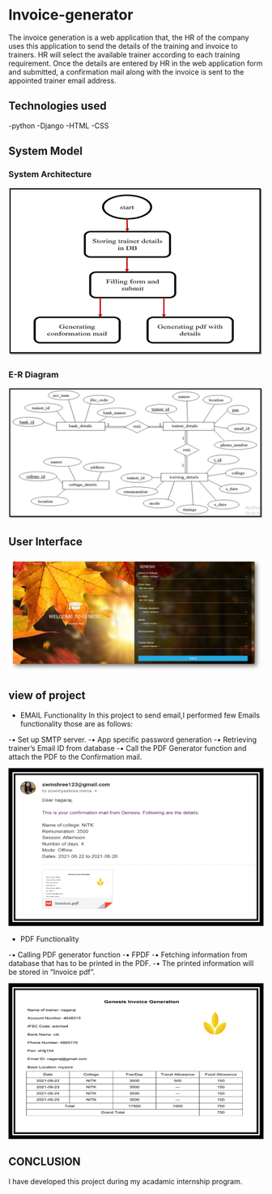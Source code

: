 # Invoice-generator
The invoice generation is a web application that, the HR of the company uses this application to send the details of the training and invoice to trainers.
HR will select the available trainer according to each training requirement. Once the details are entered by HR in the web application form and submitted, a confirmation mail along with the invoice is sent to the appointed trainer email address.

## Technologies used
-python
-Django
-HTML
-CSS

## System Model
 
 ### System Architecture
 
 ![](img/img1.png)
 
 ### E-R Diagram 
 
 ![](img/img2.png)
 
## User Interface

 ![](img/img3.png)
 
## view of project

- EMAIL Functionality
In this project to send email,I performed few Emails functionality those are as follows:

-• Set up SMTP server.
-• App specific password generation
-• Retrieving trainer’s Email ID from database
-• Call the PDF Generator function and attach the PDF to the Confirmation mail.

 ![](img/img4.png)
 
- PDF Functionality

-• Calling PDF generator function
-• FPDF
-• Fetching information from database that has to be printed in the PDF.
-• The printed information will be stored in “Invoice pdf”.
 
 
  ![](img/img5.png)

## CONCLUSION

I have developed this project during my acadamic internship program.
